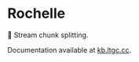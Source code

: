# Rochelle
🔪 Stream chunk splitting.

Documentation available at [kb.ltgc.cc](https://kb.ltgc.cc/rochelle/).
